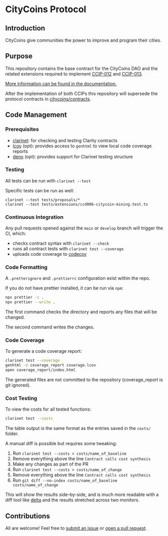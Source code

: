 # CityCoins Protocol

## Introduction

CityCoins give communities the power to improve and program their cities.

## Purpose

This repository contains the base contract for the CityCoins DAO and the related extensions required to implement [CCIP-012](https://github.com/citycoins/governance/blob/main/ccips/ccip-012/ccip-012-stabilize-emissions-and-treasuries.md) and [CCIP-013](https://github.com/citycoins/governance/blob/main/ccips/ccip-013/ccip-013-stabilize-protocol-and-simplify-contracts.md).

[More information can be found in the documentation.](https://docs.citycoins.co)

After the implementation of both CCIPs this repository will supersede the protocol contracts in [citycoins/contracts](https://github.com/citycoins/contracts).

## Code Management

### Prerequisites

- [clarinet](https://github.com/hirosystems/clarinet): for checking and testing Clarity contracts
- [lcov](https://github.com/linux-test-project/lcov) (opt): provides access to `genhtml` to view local code coverage reports
- [deno](https://deno.land/manual@v1.30.3/getting_started/installation) (opt): provides support for Clarinet testing structure

### Testing

All tests can be run with `clarinet --test`

Specific tests can be run as well:

```
clarinet --test tests/proposals/*
clarinet --test tests/extensions/ccd006-citycoin-mining.test.ts
```

### Continuous Integration

Any pull requests opened against the `main` or `develop` branch will trigger the CI, which:

- checks contract syntax with `clarinet --check`
- runs all contract tests with `clarinet test --coverage`
- uploads code coverage to [codecov](https://app.codecov.io/gh/citycoins/protocol)

### Code Formatting

A `.pretterignore` and `.prettierrc` configuration exist within the repo.

If you do not have prettier installed, it can be run via `npm`:

```bash
npx prettier -c .
npx prettier --write .
```

The first command checks the directory and reports any files that will be changed.

The second command writes the changes.

### Code Coverage

To generate a code coverage report:

```bash
clarinet test --coverage
genhtml -o coverage_report coverage.lcov
open coverage_report/index.html
```

The generated files are not committed to the repository (coverage_report is git ignored).

### Cost Testing

To view the costs for all tested functions:

```bash
clarinet test --costs
```

The table output is the same format as the entries saved in the `costs/` folder.

A manual diff is possible but requires some tweaking:

1. Run `clarinet test --costs > costs/name_of_baseline`
2. Remove everything above the line `Contract calls cost synthesis`
3. Make any changes as part of the PR
4. Run `clarinet test --costs > costs/name_of_change`
5. Remove everything above the line `Contract calls cost synthesis`
6. Run `git diff --no-index costs/name_of_baseline costs/name_of_change`

This will show the results side-by-side, and is much more readable with a diff tool like [delta](https://github.com/dandavison/delta) and the results stretched across two monitors.

## Contributions

All are welcome! Feel free to [submit an issue](https://github.com/citycoins/protocol/issues) or [open a pull request](https://github.com/citycoins/protocol/pulls).
